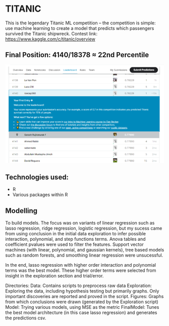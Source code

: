 # TITANIC
This is the legendary Titanic ML competition – the competition is simple: use machine learning to create a model that predicts which passengers survived the Titanic shipwreck.
Contest link: https://www.kaggle.com/c/titanic/overview

## Final Position: 4140/18378 ≈ 22nd Percentile

![alt text](https://github.com/icecap360/Titanic/blob/master/Result.png?raw=true)

## Technologies used: 
* R
* Various packages within R 

## Modelling
To build models. The focus was on variants of linear regression such as lasso regression, ridge regression, logistic regression, but my sucess came from 
using conclusion in the initial data exploration to infer possible interaction, polynomial, and step functions terms. Anova tables and coefficient pvalues were used to filter the 
features. Support vector machines (with linear, polynomial, and gaussian kernels), tree based models such as random forests, and smoothing linear regression were unsucessful.

In the end, lasso regression with higher order interaction and polynomial terms was the best model. These higher order terms were selected from insight in the exploration section and trial/error.

Directories:
Data: Contains scripts to preprocess raw data
Exploration: Exploring the data, including hypothesis testing but primarily graphs. Only important discoveries are reported and proved in the script.
Figures: Graphs from which conclusions were drawn (generated by the Exploration script)
Model: Trying various models, using MSE as the metric
FinalModel: Tunes the best model architecture (in this case lasso regression) and generates the predictions csv.

